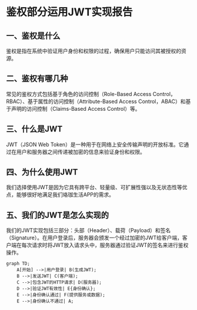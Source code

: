 # 鉴权部分运用JWT实现报告

## 一、鉴权是什么
鉴权是指在系统中验证用户身份和权限的过程，确保用户只能访问其被授权的资源。

## 二、鉴权有哪几种
常见的鉴权方式包括基于角色的访问控制（Role-Based Access Control，RBAC）、基于属性的访问控制（Attribute-Based Access Control，ABAC）和基于声明的访问控制（Claims-Based Access Control）等。

## 三、什么是JWT
JWT（JSON Web Token）是一种用于在网络上安全传输声明的开放标准。它通过在用户和服务器之间传递被加密的信息来验证身份和权限。

## 四、为什么使用JWT
我们选择使用JWT是因为它具有跨平台、轻量级、可扩展性强以及无状态性等优点，能够很好地满足我们珞珈生活APP的需求。

## 五、我们的JWT是怎么实现的
我们的JWT实现包括三部分：头部（Header）、载荷（Payload）和签名（Signature）。在用户登录后，服务器会颁发一个经过加密的JWT给客户端，客户端在每次请求时将JWT放入请求头中，服务器通过验证JWT的签名来进行鉴权操作。

```{.mermaid caption="利用JWT实现登陆身份认证的过程" background=transparent loc=imgs}
graph TD;
    A[开始] -->|用户登录| B(生成JWT);
    B -->|发送JWT| C(客户端);
    C -->|包含JWT的HTTP请求| D(服务器);
    D -->|验证JWT有效性| E{身份确认};
    E -->|身份确认通过| F(提供服务或数据);
    E -->|身份确认不通过| A;
```
